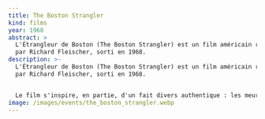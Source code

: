 ```yaml
---
title: The Boston Strangler
kind: films
year: 1968
abstract: >
  L'Étrangleur de Boston (The Boston Strangler) est un film américain réalisé
  par Richard Fleischer, sorti en 1968.
description: >-
  L'Étrangleur de Boston (The Boston Strangler) est un film américain réalisé
  par Richard Fleischer, sorti en 1968.


  Le film s'inspire, en partie, d'un fait divers authentique : les meurtres en série d'Albert de Salvo qui assassina treize femmes (onze dans l'œuvre de Richard Fleischer) entre 1962 et 1964. The Boston Strangler évoque essentiellement un ouvrier-plombier victime d'un dédoublement de la personnalité : les antécédents liés à la personnalité du tueur n'apparaissent pas.
image: /images/events/the_boston_strangler.webp
---
```

